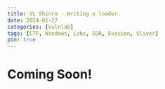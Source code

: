 ```yaml
---
title: VL Shinra - Writing a loader
date: 2024-01-27
categories: [Vulnlab]
tags: [CTF, Windows, Labs, EDR, Evasion, Sliver]
pin: true
---
```


# Coming Soon!